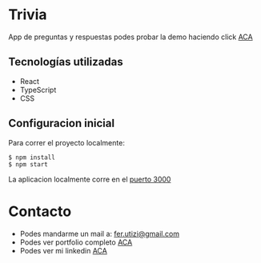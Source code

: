 # Trivia

App de preguntas y respuestas
podes probar la demo haciendo click [ACA](https://ferutizi.github.io/)

## Tecnologías utilizadas

- React
- TypeScript
- CSS

## Configuracion inicial

Para correr el proyecto localmente:
```
$ npm install
$ npm start
```
La aplicacion localmente corre en el [puerto 3000](http://localhost:3000/)

# Contacto

- Podes mandarme un mail a: fer.utizi@gmail.com
- Podes ver portfolio completo [ACA](https://ferutizi.github.io/Portfolio/)
- Podes ver mi linkedin [ACA](https://www.linkedin.com/in/fernando-utizi-2a72a3233/)